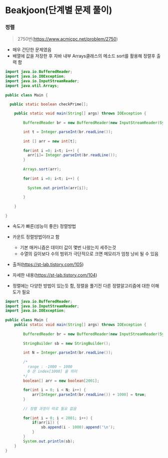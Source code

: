 # Beakjoon(단계별 문제 풀이)

### 정렬

> 2750번(https://www.acmicpc.net/problem/2750)

- 매우 간단한 문제였음
- 배열에 값을 저장한 후 자바 내부 Arrays클래스의 메소드 sort를 활용해 정렬후 출력 함

```java
import java.io.BufferedReader;
import java.io.IOException;
import java.io.InputStreamReader;
import java.util.Arrays;
 
public class Main {

  public static boolean checkPrime[];
  
	public static void main(String[] args) throws IOException {
 
		BufferedReader br = new BufferedReader(new InputStreamReader(System.in));

		int t = Integer.parseInt(br.readLine());
		
		int [] arr = new int[t];
		
		for(int i =0; i<t; i++) {
		  arr[i]= Integer.parseInt(br.readLine());
		}
    
		Arrays.sort(arr);
		
		for(int i =0; i<t; i++) {
		  
		  System.out.println(arr[i]);
		  
		}
		
	}  
	
}
```

- 속도가 빠른(성능이 좋은) 정렬방법
- 카운트 정렬방법이라고 함
  - 기본 매커니즘은 데이터 값이 몇번 나왔는지 세주는것
  - 수열의 길이보다 수의 범위가 극단적으로 크면 메모리가 엄청 낭비 될 수 있음

- 출처(https://st-lab.tistory.com/105)
- 자세한 내용(https://st-lab.tistory.com/104)
- 정렬에는 다양한 방법이 있는듯 함, 정렬을 풀기전 다른 정렬알고리즘에 대한 이해도가 필요

```java
import java.io.BufferedReader;
import java.io.InputStreamReader;
import java.io.IOException;
 
public class Main {
	public static void main(String[] args) throws IOException {
    
		BufferedReader br = new BufferedReader(new InputStreamReader(System.in));
		
		StringBuilder sb = new StringBuilder();
        
		int N = Integer.parseInt(br.readLine());
        
		/*
		  range : -1000 ~ 1000
		  0 은 index[1000] 을 의미
		*/
		boolean[] arr = new boolean[2001];
		
		for(int i = 0; i < N; i++) {
			arr[Integer.parseInt(br.readLine()) + 1000] = true;
		}
 
		// 정렬 과정이 따로 필요 없음
		
		for(int i = 0; i < 2001; i++) {
			if(arr[i]) {
				sb.append(i - 1000).append('\n');
			}
		}
		System.out.println(sb);
	}
}
```

